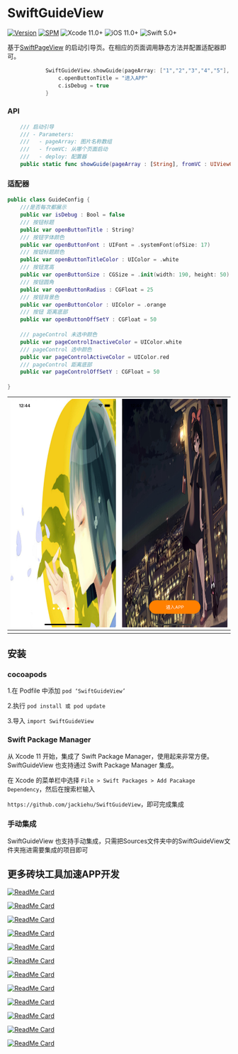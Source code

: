 # SwiftGuideView

[![Version](https://img.shields.io/cocoapods/v/SwiftMediator.svg?style=flat)](http://cocoapods.org/pods/SwiftMediator)
[![SPM](https://img.shields.io/badge/SPM-supported-DE5C43.svg?style=flat)](https://swift.org/package-manager/)
![Xcode 11.0+](https://img.shields.io/badge/Xcode-11.0%2B-blue.svg)
![iOS 11.0+](https://img.shields.io/badge/iOS-11.0%2B-blue.svg)
![Swift 5.0+](https://img.shields.io/badge/Swift-5.0%2B-orange.svg)

基于[SwiftPageView](https://github.com/jackiehu/SwiftPageView) 的启动引导页。在相应的页面调用静态方法并配置适配器即可。

```swift
            SwiftGuideView.showGuide(pageArray: ["1","2","3","4","5"], fromVC: self) { (c) in
                c.openButtonTitle = "进入APP"
                c.isDebug = true
            }
```

### API

```swift
    /// 启动引导
    /// - Parameters:
    ///   - pageArray: 图片名称数组
    ///   - fromVC: 从哪个页面启动
    ///   - deploy: 配置器
    public static func showGuide(pageArray : [String], fromVC : UIViewController, deploy : ConfigBlock)
```

### 适配器

```swift
public class GuideConfig {
    ///是否每次都展示
    public var isDebug : Bool = false
    /// 按钮标题
    public var openButtonTitle : String?
    /// 按钮字体颜色
    public var openButtonFont : UIFont = .systemFont(ofSize: 17)
    /// 按钮标题颜色
    public var openButtonTitleColor : UIColor = .white
    /// 按钮宽高
    public var openButtonSize : CGSize = .init(width: 190, height: 50)
    /// 按钮圆角
    public var openButtonRadius : CGFloat = 25
    /// 按钮背景色
    public var openButtonColor : UIColor = .orange
    /// 按钮 距离底部
    public var openButtonOffSetY : CGFloat = 50
    
    /// pageControl 未选中颜色
    public var pageControlInactiveColor = UIColor.white
    /// pageControl 选中颜色
    public var pageControlActiveColor = UIColor.red
    /// pageControl 距离底部
    public var pageControlOffSetY : CGFloat = 50
    
}
```

| ![](Image/1.png) | ![](Image/2.png) |
| ---------------- | ---------------- |
|                  |                  |



## 安装

### cocoapods

1.在 Podfile 中添加 `pod ‘SwiftGuideView’`

2.执行 `pod install 或 pod update`

3.导入 `import SwiftGuideView`

### Swift Package Manager

从 Xcode 11 开始，集成了 Swift Package Manager，使用起来非常方便。SwiftGuideView 也支持通过 Swift Package Manager 集成。

在 Xcode 的菜单栏中选择 `File > Swift Packages > Add Pacakage Dependency`，然后在搜索栏输入

`https://github.com/jackiehu/SwiftGuideView`，即可完成集成

### 手动集成

SwiftGuideView 也支持手动集成，只需把Sources文件夹中的SwiftGuideView文件夹拖进需要集成的项目即可



## 更多砖块工具加速APP开发

[![ReadMe Card](https://github-readme-stats.vercel.app/api/pin/?username=jackiehu&repo=SwiftBrick&theme=radical&locale=cn)](https://github.com/jackiehu/SwiftBrick)

[![ReadMe Card](https://github-readme-stats.vercel.app/api/pin/?username=jackiehu&repo=SwiftMediator&theme=radical&locale=cn)](https://github.com/jackiehu/SwiftMediator)

[![ReadMe Card](https://github-readme-stats.vercel.app/api/pin/?username=jackiehu&repo=SwiftShow&theme=radical&locale=cn)](https://github.com/jackiehu/SwiftShow)

[![ReadMe Card](https://github-readme-stats.vercel.app/api/pin/?username=jackiehu&repo=SwiftLog&theme=radical&locale=cn)](https://github.com/jackiehu/SwiftLog)

[![ReadMe Card](https://github-readme-stats.vercel.app/api/pin/?username=jackiehu&repo=SwiftyForm&theme=radical&locale=cn)](https://github.com/jackiehu/SwiftyForm)

[![ReadMe Card](https://github-readme-stats.vercel.app/api/pin/?username=jackiehu&repo=SwiftEmptyData&theme=radical&locale=cn)](https://github.com/jackiehu/SwiftEmptyData)

[![ReadMe Card](https://github-readme-stats.vercel.app/api/pin/?username=jackiehu&repo=SwiftPageView&theme=radical&locale=cn)](https://github.com/jackiehu/SwiftPageView)

[![ReadMe Card](https://github-readme-stats.vercel.app/api/pin/?username=jackiehu&repo=JHTabBarController&theme=radical&locale=cn)](https://github.com/jackiehu/JHTabBarController)

[![ReadMe Card](https://github-readme-stats.vercel.app/api/pin/?username=jackiehu&repo=SwiftMesh&theme=radical&locale=cn)](https://github.com/jackiehu/SwiftMesh)

[![ReadMe Card](https://github-readme-stats.vercel.app/api/pin/?username=jackiehu&repo=SwiftNotification&theme=radical&locale=cn)](https://github.com/jackiehu/SwiftNotification)

[![ReadMe Card](https://github-readme-stats.vercel.app/api/pin/?username=jackiehu&repo=SwiftButton&theme=radical&locale=cn)](https://github.com/jackiehu/SwiftButton)

[![ReadMe Card](https://github-readme-stats.vercel.app/api/pin/?username=jackiehu&repo=SwiftDatePicker&theme=radical&locale=cn)](https://github.com/jackiehu/SwiftDatePicker)